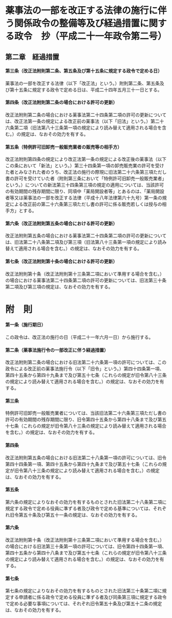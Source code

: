# 薬事法の一部を改正する法律の施行に伴う関係政令の整備等及び経過措置に関する政令　抄（平成二十一年政令第二号）
## 第二章　経過措置
#### 第三条（改正法附則第二条、第五条及び第十五条に規定する政令で定める日）
薬事法の一部を改正する法律（以下「改正法」という。）附則第二条、第五条及び第十五条に規定する政令で定める日は、平成二十四年五月三十一日とする。
#### 第四条（改正法附則第二条の場合における許可の更新）
改正法附則第二条の場合における薬事法第二十四条第二項の許可の更新については、改正法第一条の規定による改正前の薬事法（以下「旧法」という。）第二十六条第二項（旧法第八十三条第一項の規定により読み替えて適用される場合を含む。）の規定は、なおその効力を有する。
#### 第五条（特例許可旧卸売一般販売業者の販売等の相手方）
改正法附則第四条の規定により改正法第一条の規定による改正後の薬事法（以下この条において「新法」という。）第三十四条第一項の卸売販売業の許可を受けた者とみなされた者のうち、改正法の施行の際現に旧法第二十六条第三項ただし書の許可を受けていた者（附則第三条において「特例許可旧卸売一般販売業者」という。）についての新法第三十四条第三項の規定の適用については、当該許可の有効期間の残存期間に限り、同項中「薬局開設者等」とあるのは、「薬局開設者等又は薬事法の一部を改正する法律（平成十八年法律第六十九号）第一条の規定による改正前の第二十六条第三項ただし書の許可に係る販売若しくは授与の相手方」とする。
#### 第六条（改正法附則第五条の場合における許可の更新）
改正法附則第五条の場合における薬事法第二十四条第二項の許可の更新については、旧法第二十八条第二項及び第三項（旧法第八十三条第一項の規定により読み替えて適用される場合を含む。）の規定は、なおその効力を有する。
#### 第七条（改正法附則第十条の場合における許可の更新）
改正法附則第十条（改正法附則第十三条第二項において準用する場合を含む。）の場合における薬事法第二十四条第二項の許可の更新については、旧法第三十条第二項及び第三項の規定は、なおその効力を有する。
# 附　則
#### 第一条（施行期日）
この政令は、改正法の施行の日（平成二十一年六月一日）から施行する。
#### 第二条（薬事法施行令の一部改正に伴う経過措置）
改正法附則第二条の場合における旧法第二十六条第一項の許可については、この政令による改正前の薬事法施行令（以下「旧令」という。）第四十四条第一項、第四十五条から第四十九条まで及び第五十七条（これらの規定が旧令第八十三条の規定により読み替えて適用される場合を含む。）の規定は、なおその効力を有する。
#### 第三条
特例許可旧卸売一般販売業者については、当該旧法第二十六条第三項ただし書の許可の有効期間の残存期間に限り、旧令第四十五条から第四十八条まで及び第五十七条（これらの規定が旧令第八十三条の規定により読み替えて適用される場合を含む。）の規定は、なおその効力を有する。
#### 第四条
改正法附則第五条の場合における旧法第二十八条第一項の許可については、旧令第四十四条第一項、第四十五条から第四十九条まで及び第五十七条（これらの規定が旧令第八十三条の規定により読み替えて適用される場合を含む。）の規定は、なおその効力を有する。
#### 第五条
第六条の規定によりなおその効力を有するものとされた旧法第二十八条第二項に規定する政令で定める役員に準ずる者及び政令で定める基準については、それぞれ旧令第五十条及び第五十一条の規定は、なおその効力を有する。
#### 第六条
改正法附則第十条（改正法附則第十三条第二項において準用する場合を含む。）の場合における旧法第三十条第一項の許可については、旧令第四十四条第一項、第四十五条から第四十八条まで及び第五十七条（これらの規定が旧令第八十三条の規定により読み替えて適用される場合を含む。）の規定は、なおその効力を有する。
#### 第七条
第七条の規定によりなおその効力を有するものとされた旧法第三十条第二項に規定する申請者に係る政令で定める役員に準ずる者及び同条第三項に規定する政令で定める必要な事項については、それぞれ旧令第五十条及び第五十二条の規定は、なおその効力を有する。
